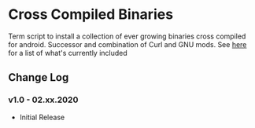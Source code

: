# Cross Compiled Binaries
Term script to install a collection of ever growing binaries cross compiled for android. Successor and combination of Curl and GNU mods. See [here](https://github.com/Zackptg5/Cross-Compiled-Binaries-Android) for a list of what's currently included

## Change Log
### v1.0 - 02.xx.2020
* Initial Release
